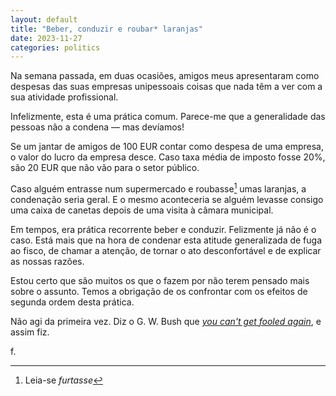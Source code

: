 ```yaml
---
layout: default
title: "Beber, conduzir e roubar* laranjas"
date: 2023-11-27
categories: politics
---
```

Na semana passada, em duas ocasiões, amigos meus apresentaram como despesas das suas empresas unipessoais coisas que nada têm a ver com a sua atividade profissional.

Infelizmente, esta é uma prática comum. Parece-me que a generalidade das pessoas não a condena — mas devíamos!

Se um jantar de amigos de 100 EUR contar como despesa de uma empresa, o valor do lucro da empresa desce. Caso taxa média de imposto fosse 20%, são 20 EUR que não vão para o setor público.

Caso alguém entrasse num supermercado e roubasse[^1] umas laranjas, a condenação seria geral. E o mesmo aconteceria se alguém levasse consigo uma caixa de canetas depois de uma visita à câmara municipal.

Em tempos, era prática recorrente beber e conduzir. Felizmente já não é o caso. Está mais que na hora de condenar esta atitude generalizada de fuga ao fisco, de chamar a atenção, de tornar o ato desconfortável e de explicar as nossas razões.

Estou certo que são muitos os que o fazem por não terem pensado mais sobre o assunto. Temos a obrigação de os confrontar com os efeitos de segunda ordem desta prática.

Não agi da primeira vez. Diz o G. W. Bush que [_you can't get fooled again_](https://duckduckgo.com/?q=can%27t+get+fooled+again+bush&t=newext&atb=v380-1&iax=videos&ia=videos&iai=https%3A%2F%2Fwww.youtube.com%2Fwatch%3Fv%3DQuE--xlkTYk), e assim fiz.

f.

[^1]: Leia-se _furtasse_